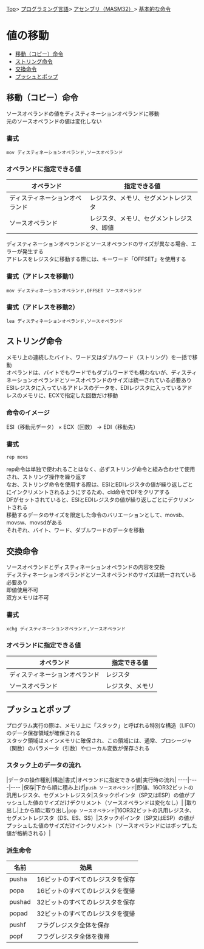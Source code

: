 [Top](../../../../index.md)\>
[プログラミング言語](../../../pgl.md)\>
[アセンブリ（MASM32）](../../language_0001.md)\>
[基本的な命令](../MASM32_0009.md)

# 値の移動

+ [移動（コピー）命令](#移動コピー命令)
+ [ストリング命令](#ストリング命令)
+ [交換命令](#交換命令)
+ [プッシュとポップ](#プッシュとポップ)
<!-- + [ロードとストア](#ロードとストア) -->

## 移動（コピー）命令

ソースオペランドの値をディスティネーションオペランドに移動  
元のソースオペランドの値は変化しない  

### 書式

```mov ディスティネーションオペランド,ソースオペランド```

### オペランドに指定できる値

|オペランド|指定できる値|
----|----
|ディスティネーションオペランド|レジスタ、メモリ、セグメントレジスタ|
|ソースオペランド|レジスタ、メモリ、セグメントレジスタ、即値|

ディスティネーションオペランドとソースオペランドのサイズが異なる場合、エラーが発生する  
アドレスをレジスタに移動する際には、キーワード「OFFSET」を使用する

### 書式（アドレスを移動1）

```mov ディスティネーションオペランド,OFFSET ソースオペランド```

### 書式（アドレスを移動2）

```lea ディスティネーションオペランド,ソースオペランド```

## ストリング命令

メモリ上の連続したバイト、ワード又はダブルワード（ストリング）を一括で移動  
オペランドは、バイトでもワードでもダブルワードでも構わないが、ディスティネーションオペランドとソースオペランドのサイズは統一されている必要あり  
ESIレジスタに入っているアドレスのデータを、EDIレジスタに入っているアドレスのメモリに、ECXで指定した回数だけ移動

### 命令のイメージ

ESI（移動元データ） × ECX（回数） → EDI（移動先）

### 書式

```rep movs```

rep命令は単独で使われることはなく、必ずストリング命令と組み合わせて使用され、ストリング操作を繰り返す  
なお、ストリング命令を使用する際は、ESIとEDIレジスタの値が繰り返しごとにインクリメントされるようにするため、cld命令でDFをクリアする  
DFがセットされていると、ESIとEDIレジスタの値が繰り返しごとにデクリメントされる  
移動するデータのサイズを限定した命令のバリエーションとして、movsb、movsw、movsdがある  
それぞれ、バイト、ワード、ダブルワードのデータを移動

## 交換命令

ソースオペランドとディスティネーションオペランドの内容を交換  
ディスティネーションオペランドとソースオペランドのサイズは統一されている必要あり  
即値使用不可  
双方メモリは不可

### 書式

```xchg ディスティネーションオペランド,ソースオペランド```

### オペランドに指定できる値

|オペランド|指定できる値|
----|----
|ディスティネーションオペランド|レジスタ|
|ソースオペランド|レジスタ、メモリ|

## プッシュとポップ

プログラム実行の際は、メモリ上に「スタック」と呼ばれる特別な構造（LIFO）のデータ保存領域が確保される  
スタック領域はメインメモリに確保され、この領域には、通常、プロシージャ（関数）のパラメータ（引数）やローカル変数が保存される

### スタック上のデータの流れ

|データの操作種別|構造|書式|オペランドに指定できる値|実行時の流れ|
----|----|----
|保存|下から順に積み上げ|```push ソースオペランド```|即値、16OR32ビットの汎用レジスタ、セグメントレジスタ|スタックポインタ（SP又はESP）の値がプッシュした値のサイズだけデクリメント（ソースオペランドは変化なし）|
|取り出し|上から順に取り出し|```pop ソースオペランド```|16OR32ビットの汎用レジスタ、セグメントレジスタ（DS、ES、SS）|スタックポインタ（SP又はESP）の値がプッシュした値のサイズだけインクリメント（ソースオペランドにはポップした値が格納される）|

### 派生命令

|名前|効果|
----|----
|pusha|16ビットのすべてのレジスタを保存|
|popa|16ビットのすべてのレジスタを復帰|
|pushad|32ビットのすべてのレジスタを保存|
|popad|32ビットのすべてのレジスタを復帰|
|pushf|フラグレジスタ全体を保存|
|popf|フラグレジスタ全体を復帰|

<!-- ## ロードとストア -->